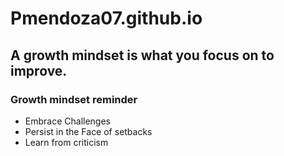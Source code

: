 # Pmendoza07.github.io
## A growth mindset is what you focus on to improve.
### Growth mindset reminder
* Embrace Challenges
* Persist in the Face of setbacks
* Learn from criticism
